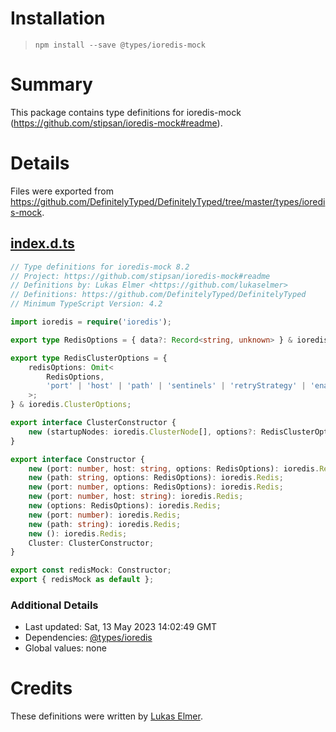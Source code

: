 # Installation
> `npm install --save @types/ioredis-mock`

# Summary
This package contains type definitions for ioredis-mock (https://github.com/stipsan/ioredis-mock#readme).

# Details
Files were exported from https://github.com/DefinitelyTyped/DefinitelyTyped/tree/master/types/ioredis-mock.
## [index.d.ts](https://github.com/DefinitelyTyped/DefinitelyTyped/tree/master/types/ioredis-mock/index.d.ts)
````ts
// Type definitions for ioredis-mock 8.2
// Project: https://github.com/stipsan/ioredis-mock#readme
// Definitions by: Lukas Elmer <https://github.com/lukaselmer>
// Definitions: https://github.com/DefinitelyTyped/DefinitelyTyped
// Minimum TypeScript Version: 4.2

import ioredis = require('ioredis');

export type RedisOptions = { data?: Record<string, unknown> } & ioredis.RedisOptions;

export type RedisClusterOptions = {
    redisOptions: Omit<
        RedisOptions,
        'port' | 'host' | 'path' | 'sentinels' | 'retryStrategy' | 'enableOfflineQueue' | 'readOnly'
    >;
} & ioredis.ClusterOptions;

export interface ClusterConstructor {
    new (startupNodes: ioredis.ClusterNode[], options?: RedisClusterOptions): ioredis.Cluster;
}

export interface Constructor {
    new (port: number, host: string, options: RedisOptions): ioredis.Redis;
    new (path: string, options: RedisOptions): ioredis.Redis;
    new (port: number, options: RedisOptions): ioredis.Redis;
    new (port: number, host: string): ioredis.Redis;
    new (options: RedisOptions): ioredis.Redis;
    new (port: number): ioredis.Redis;
    new (path: string): ioredis.Redis;
    new (): ioredis.Redis;
    Cluster: ClusterConstructor;
}

export const redisMock: Constructor;
export { redisMock as default };

````

### Additional Details
 * Last updated: Sat, 13 May 2023 14:02:49 GMT
 * Dependencies: [@types/ioredis](https://npmjs.com/package/@types/ioredis)
 * Global values: none

# Credits
These definitions were written by [Lukas Elmer](https://github.com/lukaselmer).
